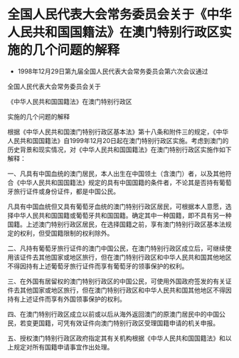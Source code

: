 # 全国人民代表大会常务委员会关于《中华人民共和国国籍法》在澳门特别行政区实施的几个问题的解释

- 1998年12月29日第九届全国人民代表大会常务委员会第六次会议通过

<!-- INFO END -->

全国人民代表大会常务委员会关于

《中华人民共和国国籍法》在澳门特别行政区

实施的几个问题的解释

根据《中华人民共和国澳门特别行政区基本法》第十八条和附件三的规定，《中华人民共和国国籍法》自1999年12月20日起在澳门特别行政区实施。考虑到澳门的历史背景和现实情况，对《中华人民共和国国籍法》在澳门特别行政区实施作如下解释：

一、凡具有中国血统的澳门居民，本人出生在中国领土（含澳门）者，以及其他符合《中华人民共和国国籍法》规定的具有中国国籍的条件者，不论其是否持有葡萄牙旅行证件或身份证件，都是中国公民。

凡具有中国血统但又具有葡萄牙血统的澳门特别行政区居民，可根据本人意愿，选择中华人民共和国国籍或葡萄牙共和国国籍。确定其中一种国籍，即不具有另一种国籍。上述澳门特别行政区居民，在选择国籍之前，享有澳门特别行政区基本法规定的权利，但受国籍限制的权利除外。

二、凡持有葡萄牙旅行证件的澳门中国公民，在澳门特别行政区成立后，可继续使用该证件去其他国家或地区旅行，但在澳门特别行政区和中华人民共和国其他地区不得因持有上述葡萄牙旅行证件而享有葡萄牙的领事保护的权利。

三、在外国有居留权的澳门特别行政区的中国公民，可使用外国政府签发的有关证件去其他国家或地区旅行，但在澳门特别行政区和中华人民共和国其他地区不得因持有上述证件而享有外国领事保护的权利。

四、在澳门特别行政区成立以前或以后从海外返回澳门的原澳门居民中的中国公民，若变更国籍，可凭有效证件向澳门特别行政区受理国籍申请的机关申报。

五、授权澳门特别行政区政府指定其有关机构根据《中华人民共和国国籍法》和以上规定对所有国籍申请事宜作出处理。
